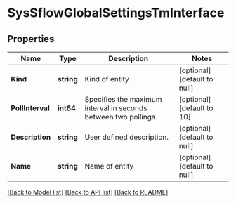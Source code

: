 # SysSflowGlobalSettingsTmInterface

## Properties
Name | Type | Description | Notes
------------ | ------------- | ------------- | -------------
**Kind** | **string** | Kind of entity | [optional] [default to null]
**PollInterval** | **int64** | Specifies the maximum interval in seconds between two pollings. | [optional] [default to 10]
**Description** | **string** | User defined description. | [optional] [default to null]
**Name** | **string** | Name of entity | [optional] [default to null]

[[Back to Model list]](../README.md#documentation-for-models) [[Back to API list]](../README.md#documentation-for-api-endpoints) [[Back to README]](../README.md)


